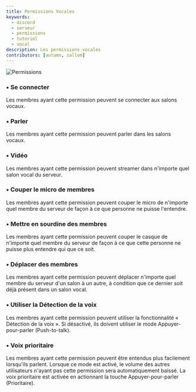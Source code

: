 ```yaml
---
title: Permissions Vocales
keywords:
  - discord
  - serveur
  - permissions
  - tutoriel
  - vocal
description: Les permissions vocales
contributors: [autumn, zallom]
---
```


![Permissions](https://i.discord.fr/ypS.png)

### • Se connecter

Les membres ayant cette permission peuvent se connecter aux salons vocaux.

### • Parler

Les membres ayant cette permission peuvent parler dans les salons vocaux.

### • Vidéo

Les membres ayant cette permission peuvent streamer dans n'importe quel salon vocal du serveur.

### • Couper le micro de membres

Les membres ayant cette permission peuvent couper le micro de n'importe quel membre du serveur de façon à ce que personne ne puisse l'entendre.

### • Mettre en sourdine des membres

Les membres ayant cette permission peuvent couper le casque de n'importe quel membre du serveur de façon à ce que cette personne ne puisse plus entendre qui que ce soit.

### • Déplacer des membres

Les membres ayant cette permission peuvent déplacer n'importe quel membre du serveur d'un salon à un autre, à condition que ce dernier soit déjà présent dans un salon vocal.

### • Utiliser la Détection de la voix

Les membres ayant cette permission peuvent utiliser la fonctionnalité « Détection de la voix ». Si désactivé, ils doivent utiliser le mode Appuyer-pour-parler (Push-to-talk).

### • Voix prioritaire

Les membres ayant cette permission peuvent être entendus plus facilement lorsqu'ils parlent. Lorsque ce mode est activé, le volume des autres utilisateurs n'ayant pas cette permission sera automatiquement baissé. La voix prioritaire est activée en actionnant la touche Appuyer-pour-parler (Prioritaire).
